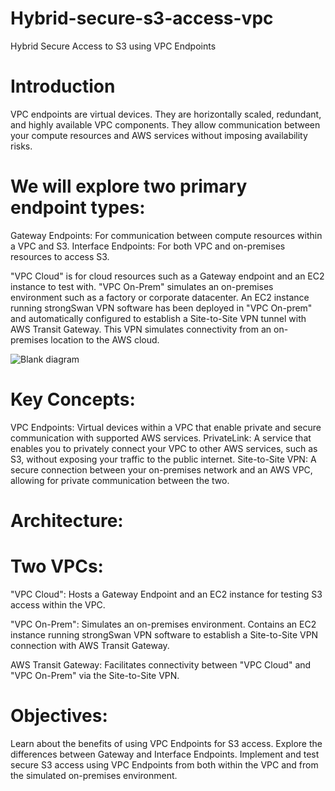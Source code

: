 # Hybrid-secure-s3-access-vpc
Hybrid Secure Access to S3 using VPC Endpoints

# Introduction
VPC endpoints are virtual devices. They are horizontally scaled, redundant, and highly available VPC components. They allow communication between your compute resources and AWS services without imposing availability risks.

# We will explore two primary endpoint types:
Gateway Endpoints: For communication between compute resources within a VPC and S3.
Interface Endpoints: For both VPC and on-premises resources to access S3.

"VPC Cloud" is for cloud resources such as a Gateway endpoint and an EC2 instance to test with. "VPC On-Prem" simulates an on-premises environment such as a factory or corporate datacenter. An EC2 instance running strongSwan VPN software has been deployed in "VPC On-prem" and automatically configured to establish a Site-to-Site VPN tunnel with AWS Transit Gateway. This VPN simulates connectivity from an on-premises location to the AWS cloud.



![Blank diagram](https://github.com/user-attachments/assets/9e161804-dbcd-4348-94bf-1da91b7385ac)


# Key Concepts:
VPC Endpoints: Virtual devices within a VPC that enable private and secure communication with supported AWS services.
PrivateLink: A service that enables you to privately connect your VPC to other AWS services, such as S3, without exposing your traffic to the public internet.
Site-to-Site VPN: A secure connection between your on-premises network and an AWS VPC, allowing for private communication between the two.

# Architecture:

# Two VPCs:
"VPC Cloud": Hosts a Gateway Endpoint and an EC2 instance for testing S3 access within the VPC.

"VPC On-Prem": Simulates an on-premises environment. Contains an EC2 instance running strongSwan VPN software to establish a Site-to-Site VPN connection with AWS Transit Gateway.

AWS Transit Gateway: Facilitates connectivity between "VPC Cloud" and "VPC On-Prem" via the Site-to-Site VPN.

# Objectives:
Learn about the benefits of using VPC Endpoints for S3 access.
Explore the differences between Gateway and Interface Endpoints.
Implement and test secure S3 access using VPC Endpoints from both within the VPC and from the simulated on-premises environment.
